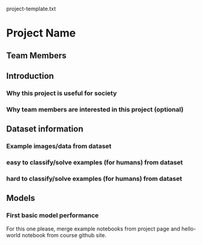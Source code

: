 project-template.txt


# Project Name

## Team Members


## Introduction

### Why this project is useful for society

### Why team members are interested in this project (optional)

## Dataset information

### Example images/data from dataset

### easy to classify/solve examples (for humans) from dataset

### hard to classify/solve examples (for humans) from dataset


## Models

### First basic model performance

For this one please, merge example notebooks from project page and hello-world notebook from course github site.

####



